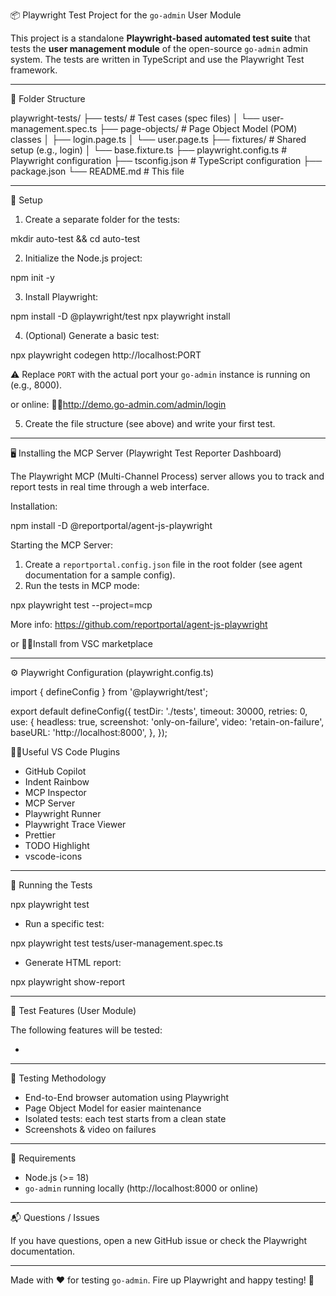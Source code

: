 
📦 Playwright Test Project for the `go-admin` User Module

This project is a standalone **Playwright-based automated test suite** that tests the **user management module** of the open-source `go-admin` admin system. The tests are written in TypeScript and use the Playwright Test framework.

---

🧱 Folder Structure

playwright-tests/
├── tests/                         # Test cases (spec files)
│   └── user-management.spec.ts
├── page-objects/                         # Page Object Model (POM) classes
│   ├── login.page.ts
│   └── user.page.ts
├── fixtures/                      # Shared setup (e.g., login)
│   └── base.fixture.ts
├── playwright.config.ts          # Playwright configuration
├── tsconfig.json                 # TypeScript configuration
├── package.json
└── README.md                     # This file

---

🚀 Setup


1. Create a separate folder for the tests:

mkdir auto-test && cd auto-test

2. Initialize the Node.js project:

npm init -y

3. Install Playwright:

npm install -D @playwright/test
npx playwright install

4. (Optional) Generate a basic test:

npx playwright codegen http://localhost:PORT

⚠️ Replace `PORT` with the actual port your `go-admin` instance is running on (e.g., 8000).

or online:
🤌🏻http://demo.go-admin.com/admin/login

5. Create the file structure (see above) and write your first test.

---

🖥️ Installing the MCP Server (Playwright Test Reporter Dashboard)

The Playwright MCP (Multi-Channel Process) server allows you to track and report tests in real time through a web interface.

Installation:

npm install -D @reportportal/agent-js-playwright

Starting the MCP Server:

1. Create a `reportportal.config.json` file in the root folder (see agent documentation for a sample config).
2. Run the tests in MCP mode:

npx playwright test --project=mcp

More info: https://github.com/reportportal/agent-js-playwright

or 
🤌🏻Install from VSC marketplace

---

⚙️ Playwright Configuration (playwright.config.ts)

import { defineConfig } from '@playwright/test';

export default defineConfig({
  testDir: './tests',
  timeout: 30000,
  retries: 0,
  use: {
    headless: true,
    screenshot: 'only-on-failure',
    video: 'retain-on-failure',
    baseURL: 'http://localhost:8000',
  },
});

🤌🏻Useful VS Code Plugins
- GitHub Copilot
- Indent Rainbow
- MCP Inspector
- MCP Server
- Playwright Runner
- Playwright Trace Viewer
- Prettier
- TODO Highlight
- vscode-icons

---

🧪 Running the Tests

npx playwright test

- Run a specific test:

npx playwright test tests/user-management.spec.ts

- Generate HTML report:

npx playwright show-report

---

🔑 Test Features (User Module)

The following features will be tested:

- 

---

🔧 Testing Methodology

- End-to-End browser automation using Playwright
- Page Object Model for easier maintenance
- Isolated tests: each test starts from a clean state
- Screenshots & video on failures

---

📎 Requirements

- Node.js (>= 18)
- `go-admin` running locally (http://localhost:8000 or online)

---

📬 Questions / Issues

If you have questions, open a new GitHub issue or check the Playwright documentation.

---

Made with ❤️ for testing `go-admin`. Fire up Playwright and happy testing! 🧪
